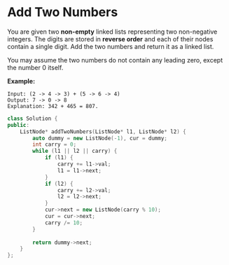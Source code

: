 #  Add Two Numbers

You are given two **non-empty** linked lists representing two non-negative integers. The digits are stored in **reverse order** and each of their nodes contain a single digit. Add the two numbers and return it as a linked list.

You may assume the two numbers do not contain any leading zero, except the number 0 itself.

**Example:**

```
Input: (2 -> 4 -> 3) + (5 -> 6 -> 4)
Output: 7 -> 0 -> 8
Explanation: 342 + 465 = 807.
```

```c++
class Solution {
public:
    ListNode* addTwoNumbers(ListNode* l1, ListNode* l2) {
        auto dummy = new ListNode(-1), cur = dummy;
        int carry = 0;
        while (l1 || l2 || carry) {
            if (l1) {
                carry += l1->val;
                l1 = l1->next;
            }
            if (l2) {
                carry += l2->val;
                l2 = l2->next;
            }
            cur->next = new ListNode(carry % 10);
            cur = cur->next;
            carry /= 10;
        }
        
        return dummy->next;
    }
};
```

